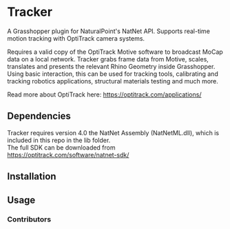 # Tracker
A Grasshopper plugin for NaturalPoint's NatNet API. Supports real-time motion tracking with OptiTrack camera systems. 

Requires a valid copy of the OptiTrack Motive software to broadcast MoCap data on a local network.
Tracker grabs frame data from Motive, scales, translates and presents the relevant Rhino Geometry inside Grasshopper. Using basic interaction, this can be used for tracking tools, calibrating and tracking robotics applications, structural materials testing and much more.

Read more about OptiTrack here: https://optitrack.com/applications/

## Dependencies
Tracker requires version 4.0 the NatNet Assembly (NatNetML.dll), which is included in this repo in the lib folder.  
The full SDK can be downloaded from https://optitrack.com/software/natnet-sdk/

## Installation

## Usage

### Contributors
